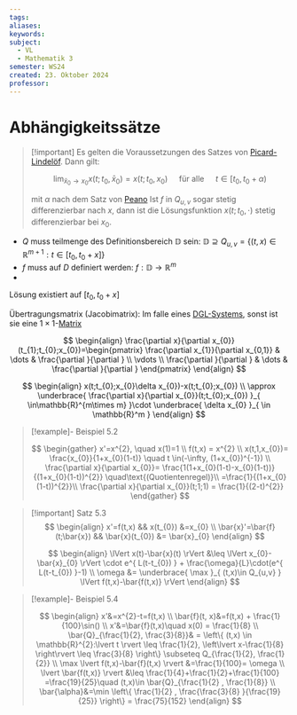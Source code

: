 ```yaml
---
tags: 
aliases: 
keywords: 
subject:
  - VL
  - Mathematik 3
semester: WS24
created: 23. Oktober 2024
professor:
---
```

 

# Abhängigkeitssätze

> [!important] Es gelten die Voraussetzungen des Satzes von [Picard-Lindelöf](Picard-Lindelöf.md). Dann gilt:
> 
> $$
> \lim _{\bar{x}_0 \rightarrow x_0} x\left(t ; t_0, \bar{x}_0\right)=x\left(t ; t_0, x_0\right) \quad \text { für alle } \quad t \in\left[t_0, t_0+\alpha\right)
> $$
> 
> mit $\alpha$ nach dem Satz von [Peano](Peano.md)
> Ist $f$ in $Q_{u, v}$ sogar stetig differenzierbar nach $x$, dann ist die Lösungsfunktion $x\left(t ; t_0, \cdot\right)$ stetig differenzierbar bei $x_{0}$.
> 

- $Q$ muss teilmenge des Definitionsbereich $\mathbb{D}$ sein:  $\mathbb{D} \supseteq Q_{u,v} = \{ (t,x)\in \mathbb{R}^{m+1} : t \in [t_{0}, t_{0}+x] \}$
- $f$ muss auf $D$ definiert werden: $f:\mathbb{D}\to \mathbb{R}^m$
- 
Lösung existiert auf $[t_{0},t_{0}+x]$

Übertragungsmatrix (Jacobimatrix): Im falle eines [DGL-Systems](DGL-System.md), sonst ist sie eine $1\times1$-[Matrix](Algebra/Matrix.md)

$$
\begin{align}
\frac{\partial x}{\partial x_{0}}(t_{1};t_{0};x_{0})=\begin{pmatrix}
\frac{\partial x_{1}}{\partial x_{0,1}} & \dots & \frac{\partial }{\partial } \\
\vdots \\
\frac{\partial }{\partial } & \dots & \frac{\partial }{\partial }
\end{pmatrix}
\end{align}
$$

$$
\begin{align}
x(t;t_{0};x_{0}\delta x_{0})-x(t;t_{0};x_{0}) \\
\approx \underbrace{ \frac{\partial x}{\partial x_{0}}(t;t_{0};x_{0}) }_{ \in\mathbb{R}^{m\times m} }\cdot \underbrace{ \delta x_{0} }_{ \in \mathbb{R}^m }
\end{align}
$$



>[!example]- Beispiel 5.2
> 
> $$
> \begin{gather}
> x'=x^{2}, \quad x(1)=1 \\
> f(t,x) = x^{2} \\
> x(t,1,x_{0})= \frac{x_{0}}{1+x_{0}(1-t)} \quad t \in(-\infty, (1+x_{0})^{-1}) \\
> \frac{\partial x}{\partial x_{0}}= \frac{1(1+x_{0}(1-t)-x_{0}(1-t))}{(1+x_{0}(1-t))^{2}} \quad\text{(Quotientenregel)}\\
> =\frac{1}{(1+x_{0}(1-t))^{2}}\\
> \frac{\partial x}{\partial x_{0}}(t;1;1) = \frac{1}{(2-t)^{2}}
> \end{gather}
> $$

> [!important] Satz 5.3
> $$
> \begin{align}
> x'=f(t,x) && x(t_{0}) &=x_{0} \\
> \bar{x}'=\bar{f}(t;\bar{x}) && \bar{x}(t_{0}) &= \bar{x}_{0}
> \end{align}
> $$
> 
> $$
> \begin{align}
> \lVert x(t)-\bar{x}(t) \rVert &\leq \lVert x_{0}-\bar{x}_{0} \rVert \cdot e^{ L(t-t_{0}) } + \frac{\omega}{L}\cdot(e^{ L(t-t_{0}) }-1) \\
> \omega &= \underbrace{ \max }_{ (t,x)\in Q_{u,v} } \lVert f(t,x)-\bar{f(t,x)} \rVert
> \end{align}
> $$

>[!example]- Beispiel 5.4
> 
> $$
> \begin{align}
> x'&=x^{2}-t=f(t,x) \\
> \bar{f}(t, x)&=f(t,x) + \frac{1}{100}\sin() \\
> x'&=\bar{f}(t,x)\quad x(0) = \frac{1}{8} \\
> \bar{Q}_{\frac{1}{2}, \frac{3}{8}}& = \left\{  (t,x) \in \mathbb{R}^{2}:\lvert t \rvert \leq \frac{1}{2}, \left\lvert  x-\frac{1}{8}  \right\rvert \leq \frac{3}{8}   \right\} \subseteq Q_{\frac{1}{2}, \frac{1}{2}} \\
> \max \lvert f(t,x)-\bar{f}(t,x) \rvert &=\frac{1}{100}= \omega \\
> \lvert \bar{f(t,x)} \rvert &\leq \frac{1}{4}+\frac{1}{2}+\frac{1}{100} =\frac{19}{25}\quad (t,x)\in \bar{Q}_{\frac{1}{2} , \frac{1}{8}} \\
> \bar{\alpha}&=\min \left\{  \frac{1}{2} , \frac{\frac{3}{8} }{\frac{19}{25}} \right\} = \frac{75}{152}
> \end{align}
> $$